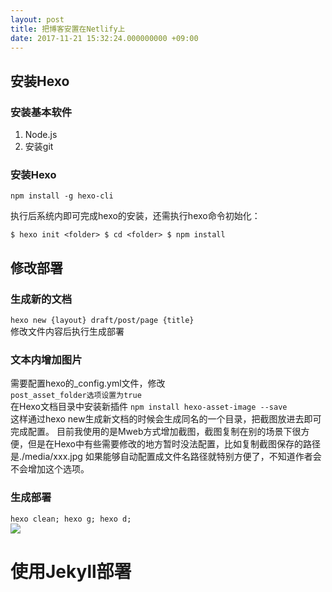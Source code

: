 ```yaml
---
layout: post
title: 把博客安置在Netlify上
date: 2017-11-21 15:32:24.000000000 +09:00
---
```

## 安装Hexo  
### 安装基本软件  
1. Node.js
2. 安装git  

### 安装Hexo  

`npm install -g hexo-cli`   

执行后系统内即可完成hexo的安装，还需执行hexo命令初始化：  

`$ hexo init <folder>
$ cd <folder>
$ npm install
` 

## 修改部署  
### 生成新的文档  
`
hexo new {layout} draft/post/page {title} 
`  
修改文件内容后执行生成部署

### 文本内增加图片
需要配置hexo的_config.yml文件，修改   
`post_asset_folder选项设置为true`  
在Hexo文档目录中安装新插件
`npm install hexo-asset-image --save`  
这样通过hexo new生成新文档的时候会生成同名的一个目录，把截图放进去即可完成配置。
目前我使用的是Mweb方式增加截图，截图复制在别的场景下很方便，但是在Hexo中有些需要修改的地方暂时没法配置，比如复制截图保存的路径是./media/xxx.jpg 如果能够自动配置成文件名路径就特别方便了，不知道作者会不会增加这个选项。  

### 生成部署  
`
hexo clean; hexo g; hexo d;
`  
![](http://ozrbj341q.bkt.clouddn.com/15112507811028.jpg)

# 使用Jekyll部署























